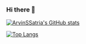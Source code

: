 ### Hi there 👋
[![ArvinSSatria's GitHub stats](https://github-readme-stats.vercel.app/api?username=ArvinSSatria&bg_color=ffffff00&style=flat)](https://github.com/ArvinSSatria)


[![Top Langs](https://github-readme-stats.vercel.app/api/top-langs/?username=ArvinSSatria&layout=compact&bg_color=00000000&style=flat)](https://github.com/ArvinSSatria)



<!--
**ArvinSSatria/ArvinSSatria** is a ✨ _special_ ✨ repository because its `README.md` (this file) appears on your GitHub profile.

Here are some ideas to get you started:

- 🔭 I’m currently working on ...
- 🌱 I’m currently learning ...
- 👯 I’m looking to collaborate on ...
- 🤔 I’m looking for help with ...
- 💬 Ask me about ...
- 📫 How to reach me: ...
- 😄 Pronouns: ...
- ⚡ Fun fact: ...
-->
